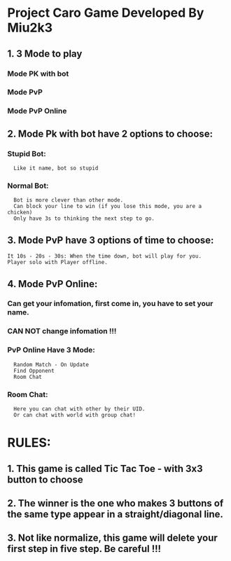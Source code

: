 # Project Caro Game Developed By Miu2k3
## 1. 3 Mode to play
 ### Mode PK with bot
 ### Mode PvP
 ### Mode PvP Online
## 2. Mode Pk with bot have 2 options to choose:
   ### Stupid Bot: 
      Like it name, bot so stupid
   ### Normal Bot:
      Bot is more clever than other mode.
      Can block your line to win (if you lose this mode, you are a chicken)
      Only have 3s to thinking the next step to go.
## 3. Mode PvP have 3 options of time to choose:
    It 10s - 20s - 30s: When the time down, bot will play for you.
    Player solo with Player offline.
## 4. Mode PvP Online:
   ### Can get your infomation, first come in, you have to set your name.
   ### CAN NOT change infomation !!!
   ### PvP Online Have 3 Mode:
      Random Match - On Update
      Find Opponent
      Room Chat
   ### Room Chat:
      Here you can chat with other by their UID.
      Or can chat with world with group chat!
# RULES:
## 1. This game is called Tic Tac Toe - with 3x3 button to choose
## 2. The winner is the one who makes 3 buttons of the same type appear in a straight/diagonal line.
## 3. Not like normalize, this game will delete your first step in five step. Be careful !!!
